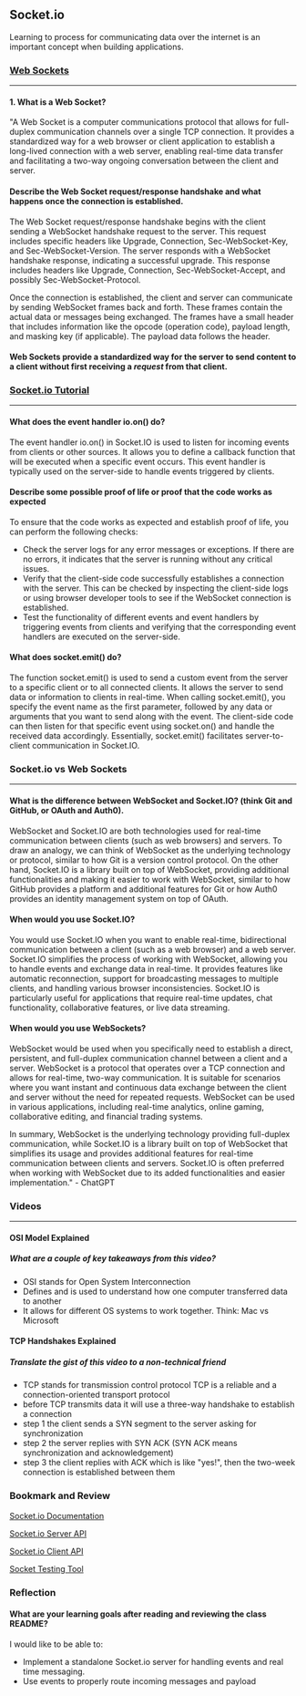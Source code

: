 ## Socket.io


Learning to process for communicating data over the internet is an important concept when building applications. 


### [Web Sockets](https://en.wikipedia.org/wiki/WebSocket)
___

####  1. What is a Web Socket?

"A Web Socket is a computer communications protocol that allows for full-duplex communication channels over a single TCP connection. It provides a standardized way for a web browser or client application to establish a long-lived connection with a web server, enabling real-time data transfer and facilitating a two-way ongoing conversation between the client and server.

#### Describe the Web Socket request/response handshake and what happens once the connection is established.

The Web Socket request/response handshake begins with the client sending a WebSocket handshake request to the server. This request includes specific headers like Upgrade, Connection, Sec-WebSocket-Key, and Sec-WebSocket-Version. The server responds with a WebSocket handshake response, indicating a successful upgrade. This response includes headers like Upgrade, Connection, Sec-WebSocket-Accept, and possibly Sec-WebSocket-Protocol.

Once the connection is established, the client and server can communicate by sending WebSocket frames back and forth. These frames contain the actual data or messages being exchanged. The frames have a small header that includes information like the opcode (operation code), payload length, and masking key (if applicable). The payload data follows the header.
 
#### Web Sockets provide a standardized way for the server to send content to a client without first receiving a __*request*__ from that client.


### [Socket.io Tutorial](https://www.tutorialspoint.com/socket.io/)
___

#### What does the event handler io.on() do?

The event handler io.on() in Socket.IO is used to listen for incoming events from clients or other sources. It allows you to define a callback function that will be executed when a specific event occurs. This event handler is typically used on the server-side to handle events triggered by clients.

#### Describe some possible proof of life or proof that the code works as expected

To ensure that the code works as expected and establish proof of life, you can perform the following checks:

* Check the server logs for any error messages or exceptions. If there are no errors, it indicates that the server is running without any critical issues.
* Verify that the client-side code successfully establishes a connection with the server. This can be checked by inspecting the client-side logs or using browser developer tools to see if the WebSocket connection is established.
* Test the functionality of different events and event handlers by triggering events from clients and verifying that the corresponding event handlers are executed on the server-side.

#### What does socket.emit() do?

The function socket.emit() is used to send a custom event from the server to a specific client or to all connected clients. It allows the server to send data or information to clients in real-time. When calling socket.emit(), you specify the event name as the first parameter, followed by any data or arguments that you want to send along with the event. The client-side code can then listen for that specific event using socket.on() and handle the received data accordingly. Essentially, socket.emit() facilitates server-to-client communication in Socket.IO.


### Socket.io vs Web Sockets
___

#### What is the difference between WebSocket and Socket.IO? (think Git and GitHub, or OAuth and Auth0).

WebSocket and Socket.IO are both technologies used for real-time communication between clients (such as web browsers) and servers. To draw an analogy, we can think of WebSocket as the underlying technology or protocol, similar to how Git is a version control protocol. On the other hand, Socket.IO is a library built on top of WebSocket, providing additional functionalities and making it easier to work with WebSocket, similar to how GitHub provides a platform and additional features for Git or how Auth0 provides an identity management system on top of OAuth.

#### When would you use Socket.IO?

You would use Socket.IO when you want to enable real-time, bidirectional communication between a client (such as a web browser) and a web server. Socket.IO simplifies the process of working with WebSocket, allowing you to handle events and exchange data in real-time. It provides features like automatic reconnection, support for broadcasting messages to multiple clients, and handling various browser inconsistencies. Socket.IO is particularly useful for applications that require real-time updates, chat functionality, collaborative features, or live data streaming.

#### When would you use WebSockets?

WebSocket would be used when you specifically need to establish a direct, persistent, and full-duplex communication channel between a client and a server. WebSocket is a protocol that operates over a TCP connection and allows for real-time, two-way communication. It is suitable for scenarios where you want instant and continuous data exchange between the client and server without the need for repeated requests. WebSocket can be used in various applications, including real-time analytics, online gaming, collaborative editing, and financial trading systems.

In summary, WebSocket is the underlying technology providing full-duplex communication, while Socket.IO is a library built on top of WebSocket that simplifies its usage and provides additional features for real-time communication between clients and servers. Socket.IO is often preferred when working with WebSocket due to its added functionalities and easier implementation." - ChatGPT


### Videos
___
#### OSI Model Explained



##### What are a couple of key takeaways from this video?

* OSI stands for Open System Interconnection
* Defines and is used to understand how one computer transferred data to another
* It allows for different OS systems to work together. Think: Mac vs Microsoft


#### TCP Handshakes Explained

##### Translate the gist of this video to a non-technical friend

* TCP stands for transmission control protocol TCP is a reliable and a connection-oriented transport protocol
* before TCP transmits data it will use a three-way handshake to establish a connection 
* step 1 the client sends a SYN segment to the server asking for synchronization
* step 2 the server replies with SYN ACK (SYN ACK means synchronization and acknowledgement)
* step 3 the client replies with ACK which is like "yes!", then the two-week connection is established between them 




### Bookmark and Review

[Socket.io Documentation](https://socket.io/docs/v4/)

[Socket.io Server API](https://socket.io/docs/v4/server-api)

[Socket.io Client API](https://socket.io/docs/v4/client-api)

[Socket Testing Tool](https://amritb.github.io/socketio-client-tool/)

### Reflection

#### What are your learning goals after reading and reviewing the class README?

I would like to be able to: 
* Implement a standalone Socket.io server for handling events and real time messaging.
* Use events to properly route incoming messages and payload
